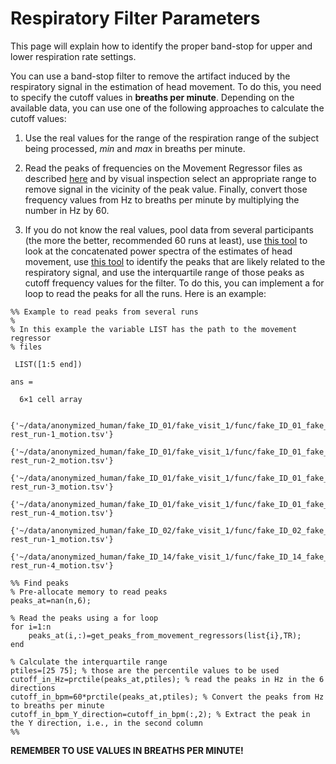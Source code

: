 # Respiratory Filter Parameters
 
This page will explain how to identify the proper band-stop for upper and lower respiration rate settings.

You can use a band-stop filter to remove the artifact induced by the respiratory signal in the estimation of head movement. To do this, you need to specify the cutoff values in **breaths per minute**. Depending on the available data, you can use one of the following approaches to calculate the cutoff values:

1. Use the real values for the range of the respiration range of the subject being processed, *min* and *max* in breaths per minute.

2. Read the peaks of frequencies on the Movement Regressor files as described [here](motion-regressor.md) and by visual inspection select an appropriate range to remove signal in the vicinity of the peak value. Finally, convert those frequency values from Hz to breaths per minute by multiplying the number in Hz by 60.

3. If you do not know the real values, pool data from several participants (the more the better, recommended 60 runs at least), use [this tool](https://github.com/DCAN-Labs/movement_regressors_power_plots/blob/master/01_to_run_cat_mov_reg_power.pdf) to look at the concatenated power spectra of the estimates of head movement, use [this tool](https://github.com/DCAN-Labs/movement_regressors_power_plots/blob/master/03_to_run_get_peaks_from_movement_regressors.pdf) to identify the peaks that are likely related to the respiratory signal, and use the interquartile range of those peaks as cutoff frequency values for the filter. To do this, you can implement a for loop to read the peaks for all the runs. Here is an example:

```
%% Example to read peaks from several runs
%
% In this example the variable LIST has the path to the movement regressor
% files
 
 LIST([1:5 end])
 
ans =
 
  6×1 cell array
 
    {'~/data/anonymized_human/fake_ID_01/fake_visit_1/func/fake_ID_01_fake_visit_1_task-rest_run-1_motion.tsv'}
    {'~/data/anonymized_human/fake_ID_01/fake_visit_1/func/fake_ID_01_fake_visit_1_task-rest_run-2_motion.tsv'}
    {'~/data/anonymized_human/fake_ID_01/fake_visit_1/func/fake_ID_01_fake_visit_1_task-rest_run-3_motion.tsv'}
   {'~/data/anonymized_human/fake_ID_01/fake_visit_1/func/fake_ID_01_fake_visit_1_task-rest_run-4_motion.tsv'}
    {'~/data/anonymized_human/fake_ID_02/fake_visit_1/func/fake_ID_02_fake_visit_1_task-rest_run-1_motion.tsv'}
    {'~/data/anonymized_human/fake_ID_14/fake_visit_1/func/fake_ID_14_fake_visit_1_task-rest_run-4_motion.tsv'}
 
%% Find peaks
% Pre-allocate memory to read peaks
peaks_at=nan(n,6);
 
% Read the peaks using a for loop
for i=1:n
    peaks_at(i,:)=get_peaks_from_movement_regressors(list{i},TR);
end
 
% Calculate the interquartile range
ptiles=[25 75]; % those are the percentile values to be used
cutoff_in_Hz=prctile(peaks_at,ptiles); % read the peaks in Hz in the 6 directions
cutoff_in_bpm=60*prctile(peaks_at,ptiles); % Convert the peaks from Hz to breaths per minute
cutoff_in_bpm_Y_direction=cutoff_in_bpm(:,2); % Extract the peak in the Y direction, i.e., in the second column
%%
```

**REMEMBER TO USE VALUES IN BREATHS PER MINUTE!**